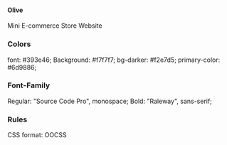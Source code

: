 #### Olive

Mini E-commerce Store Website

### Colors

font: #393e46;
Background: #f7f7f7;
bg-darker: #f2e7d5;
primary-color: #6d9886;

### Font-Family

Regular: "Source Code Pro", monospace;
Bold: "Raleway", sans-serif;

### Rules

CSS format: OOCSS

